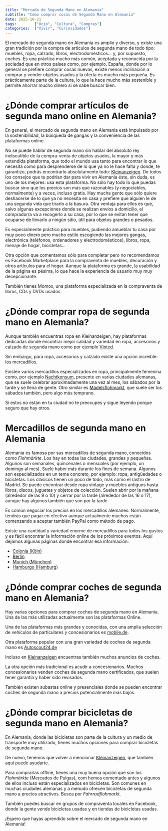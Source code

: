 ```yaml
---
title: "Mercado de Segunda Mano en Alemania"
subtitle: "Cómo comprar cosas de Segunda Mano en Alemania"
date: 2025-10-21
tags:        ["Ocio", "Cultura", "Compras"]
categories:  ["Vivir", "Curiosidades"]
---
```


El mercado de segunda mano en Alemania es amplio y diverso, y existe una gran tradición por la compra de artículos de segunda mano de todo tipo: muebles, ropa, calzado, libros, electrodomésticos... y, por supuesto, coches. Es una práctica mucho más común, aceptada y reconocida por la sociedad que en otros países como, por ejemplo, España, donde por lo general se prefiere comprar cosas nuevas, existe menos inclinación a comprar y vender objetos usados y la oferta es mucho más pequeña. Es prácticamente parte de la cultura, lo que la hace mucho más sostenible y permite ahorrar mucho dinero si se sabe buscar bien.

# ¿Dónde comprar artículos de segunda mano online en Alemania?
En general, el mercado de segunda mano en Alemania está impulsado por la sostenibilidad, la búsqueda de gangas y la conveniencia de las plataformas online. 

No se puede hablar de segunda mano sin hablar del absoluto rey indiscutible de la compra-venta de objetos usados, la mayor y más extendida plataforma, que todo el mundo usa tanto para encontrar lo que necesita como para desprenderse de lo que ya no le hace falta y donde, te garantizo, podrás encontrarlo absolutamente todo: [Kleinanzeigen](https://www.kleinanzeigen.de/). De todos los consejos que te podrían dar para vivir en Alemania éste, sin duda, es uno de los mejores: usa esta plataforma. No sólo hay todo lo que puedas buscar sino que los precios son más que razonables (y negociables, normalmente) y a veces, incluso gratis. Hay mucha gente que sólo quiere deshacerse de lo que ya no necesita en casa y prefiere que alguien le de una segunda vida que tirarlo a la basura. Otra ventaja para ellos es que, salvo algunas excepciones donde se realizan envíos a domicilio, el comprador/a va a recogerlo a su casa, por lo que se evitan tener que ocuparse de llevarlo a ningún sitio, útil para objetos grandes o pesados.

Es especialmente práctico para muebles, pudiendo amueblar tu casa por muy poco dinero pero mucho estilo escogiendo las mejores gangas, electrónica (teléfonos, ordenadores y electrodomésticos), libros, ropa, menaje de hogar, bicicletas...

Otra opción que comentamos sólo para completar pero no recomendamos es Facebook Marketplace para la compraventa de muebles, decoración y otros artículos para el hogar. Aunque la plataforma es grande, la usabilidad de la página es pésima, lo que hace la experiencia de usuario muy muy decepcionante.

También tienes Momox, una plataforma especializada en la compraventa de libros, CDs y DVDs usados.

# ¿Dónde comprar ropa de segunda mano en Alemania?
Aunque también encuentras ropa en Kleinanzeigen, hay plataformas dedicadas donde encontrar mejor calidad y variedad en ropa, accesorios y calzado de segunda mano como por ejemplo [Vinted](https://www.vinted.de/).

Sin embargo, para ropa, accesorios y calzado existe una opción increíble: los mercadillos.

Existen varios mercadillos especializados en ropa, principalmente femenina como, por ejemplo [Nachtkonsum](https://nachtkonsum.com/), presente en varias ciudades alemanas, que se suele celebrar aproximadamente una vez al mes, los sábados por la tarde y se llena de gente.
Otro similar es [Mädelsflohmarkt](https://maedelsflohmarkt.de/), que suele ser los sábados también, pero algo más temprano.

Si estos no están en tu ciudad no te preocupes y sigue leyendo porque seguro que hay otros.

# Mercadillos de segunda mano en Alemania
Alemania es famosa por sus mercadillos de segunda mano, conocidos como *Flohmärkte*. Los hay en todas las ciudades, grandes y pequeñas. Algunos son semanales, quincenales o mensuales (por ejemplo, un domingo al mes). Suele haber más durante los fines de semana. Algunos son especializados en un tema concreto, por ejemplo: ropa, antigüedades o bicicletas. Los clásicos tienen un poco de todo, más como el rastro de Madrid. Se puede encontrar desde ropa vintage y muebles antiguos hasta libros, discos, juguetes y objetos de colección. 
Suelen abrir por la mañana (alrededor de las 9 o 10) y cerrar por la tarde (alrededor de las 16 o 17), aunque hay algunos también que son por la tarde.

Es común negociar los precios en los mercadillos alemanes. Normalmente, tendrás que pagar en efectivo aunque actualmente muchos están comenzando a aceptar también PayPal como método de pago.

Existe una cantidad y variedad enorme de mercadillos para todos los gustos y es fácil encontrar la información online de los próximos eventos. Aquí dejamos algunas páginas donde encontrar esa información:

- [Colonia (Köln)](https://www.koeln.de/flohmaerkte/)
- [Berlin](https://www.berlin.de/en/shopping/markets/flea-markets/)
- [Munich (München)](https://www.in-muenchen.de/flohmarkt)
- [Hamburgo (Hamburg)](https://www.hamburg.de/freizeit/maerkte-und-messen/flohmaerkte)

# ¿Dónde comprar coches de segunda mano en Alemania?
Hay varias opciones para comprar coches de segunda mano en Alemania. Una de las más utilizadas actualmente son las plataformas Online.

Una de las plataformas más grandes y conocidas, con una amplia selección de vehículos de particulares y concesionarios es [mobile.de](https://www.mobile.de/).

Otra plataforma popular con una gran variedad de coches de segunda mano es [Autoscout24.de](https://www.autoscout24.de/)

Incluso en [Kleinanzeigen](https://www.kleinanzeigen.de/) encuentras también muchos anuncios de coches.

La otra opción más tradicional es acudir a concesionarios. Muchos concesionarios venden coches de segunda mano certificados, que suelen tener garantía y haber sido revisados.

También existen subastas online y presenciales donde se pueden encontrar coches de segunda mano a precios potencialmente más bajos.

# ¿Dónde comprar bicicletas de segunda mano en Alemania?
En Alemania, donde las bicicletas son parte de la cultura y un medio de transporte muy utilizado, tienes muchos opciones para comprar bicicletas de segunda mano.

De nuevo, tenemos que volver a mencionar [Kleinanzeigen](https://www.kleinanzeigen.de/), que también aquí puede ayudarte. 

Para comprarlas offline, tienes una muy buena opción que son los *Flohmärkte* (Mercados de Pulgas), com hemos comentado antes y algunos de ellos incluso están especializados en bicicletas. Son comunes en muchas ciudades alemanas y a menudo ofrecen bicicletas de segunda mano a precios atractivos. Busca por *Fahrradflohmarkt*.

También puedes buscar en grupos de compraventa locales en Facebook, donde la gente vende bicicletas usadas y en tiendas de bicicletas usadas.

¡Espero que hayas aprendido sobre el mercado de segunda mano en Alemania!
